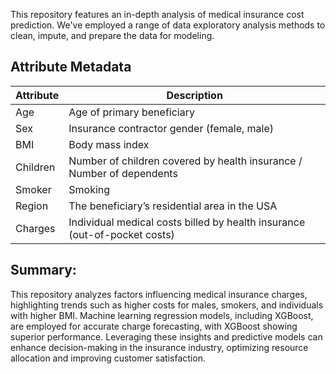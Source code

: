 This repository features an in-depth analysis of medical insurance cost prediction. We've employed a range of data exploratory analysis methods to clean, impute, and prepare the data for modeling.

## Attribute Metadata

| Attribute  | Description                                        |
|------------|----------------------------------------------------|
| Age        | Age of primary beneficiary                         |
| Sex        | Insurance contractor gender (female, male)         |
| BMI        | Body mass index                                    |
| Children   | Number of children covered by health insurance / Number of dependents |
| Smoker     | Smoking                                            |
| Region     | The beneficiary’s residential area in the USA      |
| Charges    | Individual medical costs billed by health insurance (out-of-pocket costs) |

## Summary:
This repository analyzes factors influencing medical insurance charges, highlighting trends such as higher costs for males, smokers, and individuals with higher BMI. Machine learning regression models, including XGBoost, are employed for accurate charge forecasting, with XGBoost showing superior performance. Leveraging these insights and predictive models can enhance decision-making in the insurance industry, optimizing resource allocation and improving customer satisfaction.
